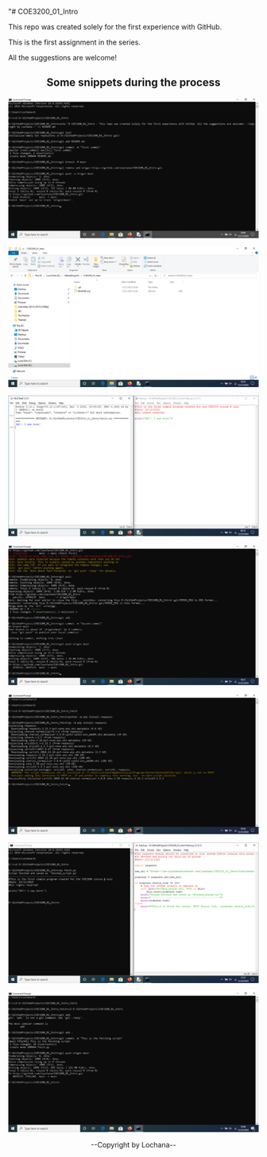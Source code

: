 "# COE3200_01_Intro

This repo was created solely for the first experience with GitHub.

This is the first assignment in the series.

All the suggestions are welcome! 

<h2 align="center"><strong>Some snippets during the process</strong></h2>

![1](README.md_was_created.png)

![2](Repo_dir.png)

![3](Py_print.png)

![4](Push_hello.png)

![5](Req_install.png)

![6](Fetch_code_result.png)

![7](Push_fetch.png)

<p align="center">--Copyright by Lochana--</p>
